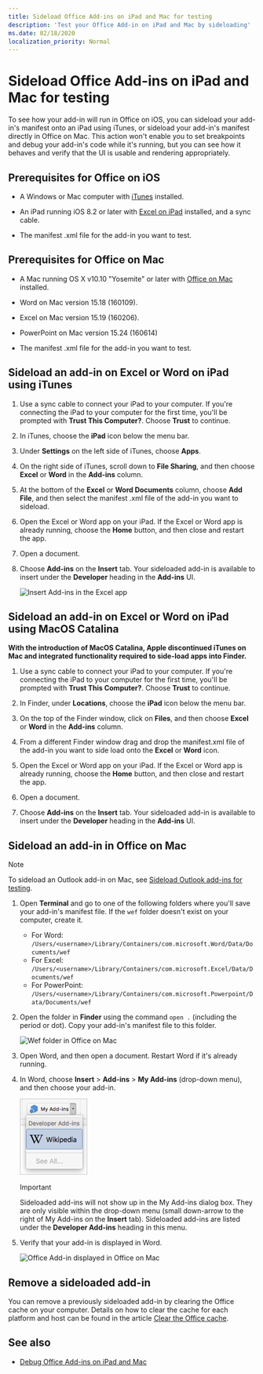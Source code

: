 ```yaml
---
title: Sideload Office Add-ins on iPad and Mac for testing
description: 'Test your Office Add-in on iPad and Mac by sideloading'
ms.date: 02/18/2020
localization_priority: Normal
---
```


# Sideload Office Add-ins on iPad and Mac for testing

To see how your add-in will run in Office on iOS, you can sideload your add-in's manifest onto an iPad using iTunes, or sideload your add-in's manifest directly in Office on Mac. This action won't enable you to set breakpoints and debug your add-in's code while it's running, but you can see how it behaves and verify that the UI is usable and rendering appropriately.

## Prerequisites for Office on iOS

- A Windows or Mac computer with [iTunes](https://www.apple.com/itunes/download/) installed.

- An iPad running iOS 8.2 or later with [Excel on iPad](https://itunes.apple.com/us/app/microsoft-excel/id586683407?mt=8) installed, and a sync cable.

- The manifest .xml file for the add-in you want to test.

## Prerequisites for Office on Mac

- A Mac running OS X v10.10 "Yosemite" or later with [Office on Mac](https://products.office.com/buy/compare-microsoft-office-products?tab=omac) installed.

- Word on Mac version 15.18 (160109).

- Excel on Mac version 15.19 (160206).

- PowerPoint on Mac version 15.24 (160614)

- The manifest .xml file for the add-in you want to test.

## Sideload an add-in on Excel or Word on iPad using iTunes

1. Use a sync cable to connect your iPad to your computer. If you're connecting the iPad to your computer for the first time, you'll be prompted with **Trust This Computer?**. Choose **Trust** to continue.

2. In iTunes, choose the **iPad** icon below the menu bar.

3. Under **Settings** on the left side of iTunes, choose **Apps**.

4. On the right side of iTunes, scroll down to **File Sharing**, and then choose **Excel** or **Word** in the **Add-ins** column.

5. At the bottom of the **Excel** or **Word Documents** column, choose **Add File**, and then select the manifest .xml file of the add-in you want to sideload.

6. Open the Excel or Word app on your iPad. If the Excel or Word app is already running, choose the **Home** button, and then close and restart the app.

7. Open a document.

8. Choose **Add-ins** on the **Insert** tab. Your sideloaded add-in is available to insert under the **Developer** heading in the **Add-ins** UI.

    ![Insert Add-ins in the Excel app](../images/excel-insert-add-in.png)

## Sideload an add-in on Excel or Word on iPad using MacOS Catalina

**With the introduction of MacOS Catalina, Apple discontinued iTunes on Mac and integrated functionality required to side-load apps into Finder.**

1. Use a sync cable to connect your iPad to your computer. If you're connecting the iPad to your computer for the first time, you'll be prompted with **Trust This Computer?**. Choose **Trust** to continue.

2. In Finder, under **Locations**, choose the **iPad** icon below the menu bar.

3. On the top of the Finder window, click on **Files**, and then choose **Excel** or **Word** in the **Add-ins** column.

4. From a different Finder window drag and drop the manifest.xml file of the add-in you want to side load onto the **Excel** or **Word** icon.

5. Open the Excel or Word app on your iPad. If the Excel or Word app is already running, choose the **Home** button, and then close and restart the app.

6. Open a document.

7. Choose **Add-ins** on the **Insert** tab. Your sideloaded add-in is available to insert under the **Developer** heading in the **Add-ins** UI.

## Sideload an add-in in Office on Mac

> [!NOTE]
> To sideload an Outlook add-in on Mac, see [Sideload Outlook add-ins for testing](../outlook/sideload-outlook-add-ins-for-testing.md).

1. Open **Terminal** and go to one of the following folders where you'll save your add-in's manifest file. If the `wef` folder doesn't exist on your computer, create it.

    - For Word:  `/Users/<username>/Library/Containers/com.microsoft.Word/Data/Documents/wef`    
    - For Excel:  `/Users/<username>/Library/Containers/com.microsoft.Excel/Data/Documents/wef`
    - For PowerPoint: `/Users/<username>/Library/Containers/com.microsoft.Powerpoint/Data/Documents/wef`

2. Open the folder in **Finder** using the command `open .` (including the period or dot). Copy your add-in's manifest file to this folder.

    ![Wef folder in Office on Mac](../images/all-my-files.png)

3. Open Word, and then open a document. Restart Word if it's already running.

4. In Word, choose **Insert** > **Add-ins** > **My Add-ins** (drop-down menu), and then choose your add-in.

    ![My Add-ins in Office on Mac](../images/my-add-ins-wikipedia.png)

    > [!IMPORTANT]
    > Sideloaded add-ins will not show up in the My Add-ins dialog box. They are only visible within the drop-down menu (small down-arrow to the right of My Add-ins on the **Insert** tab). Sideloaded add-ins are listed under the **Developer Add-ins** heading in this menu.

5. Verify that your add-in is displayed in Word.

    ![Office Add-in displayed in Office on Mac](../images/lorem-ipsum-wikipedia.png)

## Remove a sideloaded add-in

You can remove a previously sideloaded add-in by clearing the Office cache on your computer. Details on how to clear the cache for each platform and host can be found in the article [Clear the Office cache](clear-cache.md).

## See also

- [Debug Office Add-ins on iPad and Mac](debug-office-add-ins-on-ipad-and-mac.md)
